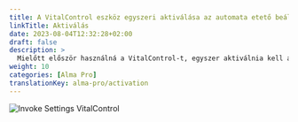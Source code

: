 ```yaml
---
title: A VitalControl eszköz egyszeri aktiválása az automata etető beállításaiban
linkTitle: Aktiválás
date: 2023-08-04T12:32:28+02:00
draft: false
description: >
  Mielőtt először használná a VitalControl-t, egyszer aktiválnia kell az Alma Pro etető beállításaiban.
weight: 10
categories: [Alma Pro]
translationKey: alma-pro/activation
---
```


![Invoke Settings VitalControl](../images/open-settings-vitalcontrol.png "Invoke settings menu VitalControl")
